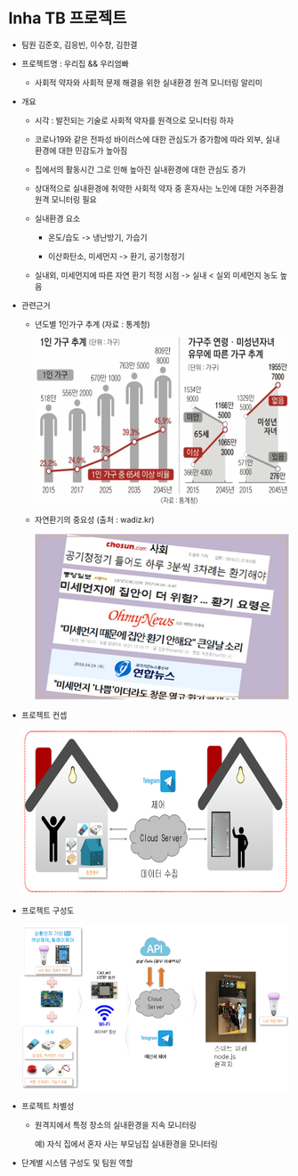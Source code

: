 # Inha TB 프로젝트

  - 팀원
    김준호, 김응빈, 이수창, 김한결
    
  - 프로젝트명 : 우리집 && 우리엄빠
      - 사회적 약자와 사회적 문제 해결을 위한 실내환경 원격 모니터링 알리미
  - 개요
     - 시각 : 발전되는 기술로 사회적 약자를 원격으로 모니터링 하자
     - 코로나19와 같은 전파성 바이러스에 대한 관심도가 증가함에 따라 외부, 실내 환경에 대한 민감도가 높아짐 
     - 집에서의 활동시간 그로 인해 높아진 실내환경에 대한 관심도 증가
     - 상대적으로 실내환경에 취약한 사회적 약자 중 혼자사는 노인에 대한 거주환경 원격 모니터링 필요
     
     - 실내환경 요소
       - 온도/습도
         -> 냉난방기, 가습기 
         
       - 이산화탄소, 미세먼지
         -> 환기, 공기청정기

      - 실내외, 미세먼지에 따른 자연 환기 적정 시점
        -> 실내 < 실외 미세먼지 농도 높음
          
  - 관련근거 
  
     - 년도별 1인가구 추계 (자료 : 통계청) 
     
        <img width="500" height="300" src="./png/1인가구.jpg"></img>

     - 자연환기의 중요성 (출처 : wadiz.kr)
     
        <img width="500" height="300" src="./png/환기.png"></img>
        
  - 프로젝트 컨셉
  
      <img width="500" height="300" src="./png/컨셉.png"></img>
      
  - 프로젝트 구성도
  
    <img width="500" height="300" src="./png/시스템구성도.png"></img>
        
  - 프로젝트 차별성
     - 원격지에서 특정 장소의 실내환경을 지속 모니터링
     
        예) 자식 집에서 혼자 사는 부모님집 실내환경을 모니터링
       
  - 단계별 시스템 구성도 및 팀원 역할
  
  
       
     
